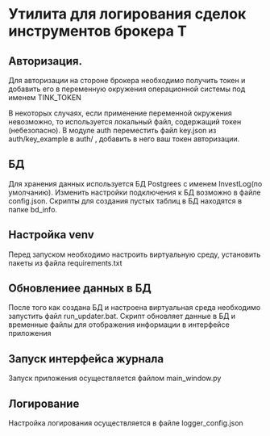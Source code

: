 # Утилита для логирования сделок инструментов брокера Т

## Авторизация.

Для авторизации на стороне брокера необходимо получить токен и добавить его в переменную окружения операционной системы под именем TINK_TOKEN

В некоторых случаях, если применение переменной окружения невозможно, то используется локальный файл, содержащий токен (небезопасно).
В модуле auth переместить файл key.json из auth/key_example в auth/ , добавить в него ваш токен авторизации.

## БД

Для хранения данных используется БД Postgrees с именем InvestLog(по умолчанию). Изменить настройки подключения к БД возможно в файле config.json. Скрипты для создания пустых таблиц в БД находятся в папке bd_info.

## Настройка venv

Перед запуском необходимо настроить виртуальную среду, установить пакеты из файла requirements.txt

## Обновлениее данных в БД

После того как создана БД и настроена виртуальная среда необходимо запустить файл run_updater.bat. Скрипт обновляет данные в БД и временные файлы для отображения информации в интерфейсе приложения

## Запуск интерфейса журнала

Запуск приложения осуществляется файлом main_window.py

## Логирование

Настройка логирования осуществляется в файле logger_config.json
